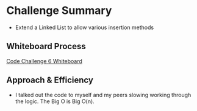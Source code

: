 # Challenge Summary

- Extend a Linked List to allow various insertion methods

## Whiteboard Process

[Code Challenge 6 Whiteboard](challenge-06.png)

## Approach & Efficiency

- I talked out the code to myself and my peers slowing working through the logic. The Big O is Big O(n).
